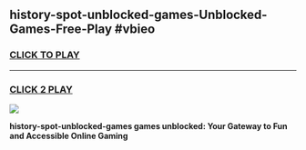 
## history-spot-unblocked-games-Unblocked-Games-Free-Play #vbieo
<h3>
<a href="https://us.freeplayer.one?title=history-spot-unblocked-games&ref=9M">CLICK TO PLAY</a></h3>
<hr>

<h3>
<a href="https://us.freeplayer.one?title=history-spot-unblocked-games&ref=9M">CLICK 2 PLAY</a>
  
</h3>

<a href="https://us.freeplayer.one?title=history-spot-unblocked-games&ref=9M"><img src="https://clearcache.store/games.png"></a>


**history-spot-unblocked-games games unblocked: Your Gateway to Fun and Accessible Online Gaming**
